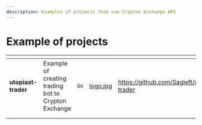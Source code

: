 ```yaml
---
description: Examples of projects that use Crypton Exchange API
---
```


# Example of projects

<table data-view="cards"><thead><tr><th></th><th></th><th></th><th data-hidden data-card-cover data-type="files"></th><th data-hidden data-card-target data-type="content-ref"></th></tr></thead><tbody><tr><td><strong>utopiast-trader</strong></td><td>Example of creating trading bot to Crypton Exchange</td><td><code>Go</code></td><td><a href="../.gitbook/assets/logo.jpg">logo.jpg</a></td><td><a href="https://github.com/Sagleft/utopist-trader">https://github.com/Sagleft/utopist-trader</a></td></tr><tr><td></td><td></td><td></td><td></td><td></td></tr><tr><td></td><td></td><td></td><td></td><td></td></tr></tbody></table>
